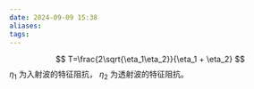 ```yaml
---
date: 2024-09-09 15:38
aliases: 
tags: 
---
```

$$
T=\frac{2\sqrt{\eta_1\eta_2}}{\eta_1 + \eta_2}
$$
$\eta_1$ 为入射波的特征阻抗， $\eta_2$ 为透射波的特征阻抗。